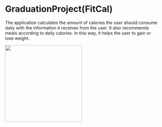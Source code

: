# GraduationProject(FitCal)
The application calculates the amount of calories the user should consume daily with the information it receives from the user. It also recommends meals according to daily calories. In this way, it helps the user to gain or lose weight.



<img src="![Simulator Screenshot - iPhone 14 - 2024-05-20 at 02-portrait](https://github.com/kaansimseq/GraduationProject/assets/114625102/c852d8d1-0f0c-4490-9f76-4217a6e22f3e)" width="250" height="250" />

